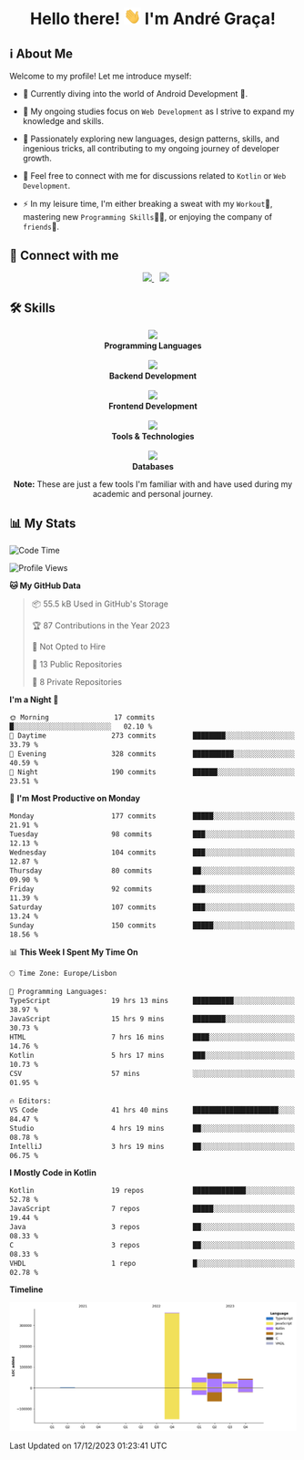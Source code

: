 <h1 align="center">Hello there! <img src="https://raw.githubusercontent.com/ABSphreak/ABSphreak/master/gifs/Hi.gif" width="30"> I'm André Graça!</h1>

## ℹ️ About Me

Welcome to my profile! Let me introduce myself:

- 🔭 Currently diving into the world of Android Development 📱.

- 🌱 My ongoing studies focus on `Web Development` as I strive to expand my knowledge and skills.
 
- 🚀 Passionately exploring new languages, design patterns, skills, and ingenious tricks, all contributing to my ongoing journey of developer growth.

- 💬 Feel free to connect with me for discussions related to `Kotlin` or `Web Development`.

- ⚡ In my leisure time, I'm either breaking a sweat with my `Workout`💪, mastering new `Programming Skills`👨‍💻, or enjoying the company of `friends`👥.

## 🤝 Connect with me

<p align="center">
  <a style="margin-left: 10px;" target="_blank" href="mailto:sindrome.gracinha@gmail.com">
    <img width="50px" src="https://play-lh.googleusercontent.com/KSuaRLiI_FlDP8cM4MzJ23ml3og5Hxb9AapaGTMZ2GgR103mvJ3AAnoOFz1yheeQBBI">
  </a>
  <a style="margin-left: 10px;" target="_blank" href="https://twitter.com/Andre_Graca3">
    <img src="https://skillicons.dev/icons?i=twitter">
  </a>
</p>

## 🛠️ Skills

<div align="center">
  <p align="center">
    <img src="https://skillicons.dev/icons?i=kotlin,java,js,ts,python,c&perline=6" /><br/>
    <b>Programming Languages</b><br/><br/>
    <img src="https://skillicons.dev/icons?i=spring,nodejs,express&perline=5" /><br/>
    <b>Backend Development</b><br/><br/>
    <img src="https://skillicons.dev/icons?i=react,nextjs,html,css,bootstrap,tailwind&perline=6" /><br/>
    <b>Frontend Development</b><br/><br/>
    <img src="https://skillicons.dev/icons?i=docker,linux,bash,git,github,androidstudio,jenkins,postman&perline=9" /><br/>
    <b>Tools & Technologies</b><br/><br/>
    <img src="https://skillicons.dev/icons?i=postgres,mongodb&perline=2" /><br/>
    <b>Databases</b>
  </p> 
  <p align="center"><b>Note:</b> These are just a few tools I'm familiar with and have used during my academic and personal journey.</p>
</div>

## 📊 My Stats

<!--START_SECTION:waka-->
![Code Time](http://img.shields.io/badge/Code%20Time-516%20hrs%202%20mins-blue)

![Profile Views](http://img.shields.io/badge/Profile%20Views-0-blue)

**🐱 My GitHub Data** 

> 📦 55.5 kB Used in GitHub's Storage 
 > 
> 🏆 87 Contributions in the Year 2023
 > 
> 🚫 Not Opted to Hire
 > 
> 📜 13 Public Repositories 
 > 
> 🔑 8 Private Repositories 
 > 
**I'm a Night 🦉** 

```text
🌞 Morning                17 commits          █░░░░░░░░░░░░░░░░░░░░░░░░   02.10 % 
🌆 Daytime                273 commits         ████████░░░░░░░░░░░░░░░░░   33.79 % 
🌃 Evening                328 commits         ██████████░░░░░░░░░░░░░░░   40.59 % 
🌙 Night                  190 commits         ██████░░░░░░░░░░░░░░░░░░░   23.51 % 
```
📅 **I'm Most Productive on Monday** 

```text
Monday                   177 commits         █████░░░░░░░░░░░░░░░░░░░░   21.91 % 
Tuesday                  98 commits          ███░░░░░░░░░░░░░░░░░░░░░░   12.13 % 
Wednesday                104 commits         ███░░░░░░░░░░░░░░░░░░░░░░   12.87 % 
Thursday                 80 commits          ██░░░░░░░░░░░░░░░░░░░░░░░   09.90 % 
Friday                   92 commits          ███░░░░░░░░░░░░░░░░░░░░░░   11.39 % 
Saturday                 107 commits         ███░░░░░░░░░░░░░░░░░░░░░░   13.24 % 
Sunday                   150 commits         █████░░░░░░░░░░░░░░░░░░░░   18.56 % 
```


📊 **This Week I Spent My Time On** 

```text
🕑︎ Time Zone: Europe/Lisbon

💬 Programming Languages: 
TypeScript               19 hrs 13 mins      ██████████░░░░░░░░░░░░░░░   38.97 % 
JavaScript               15 hrs 9 mins       ████████░░░░░░░░░░░░░░░░░   30.73 % 
HTML                     7 hrs 16 mins       ████░░░░░░░░░░░░░░░░░░░░░   14.76 % 
Kotlin                   5 hrs 17 mins       ███░░░░░░░░░░░░░░░░░░░░░░   10.73 % 
CSV                      57 mins             ░░░░░░░░░░░░░░░░░░░░░░░░░   01.95 % 

🔥 Editors: 
VS Code                  41 hrs 40 mins      █████████████████████░░░░   84.47 % 
Studio                   4 hrs 19 mins       ██░░░░░░░░░░░░░░░░░░░░░░░   08.78 % 
IntelliJ                 3 hrs 19 mins       ██░░░░░░░░░░░░░░░░░░░░░░░   06.75 % 
```

**I Mostly Code in Kotlin** 

```text
Kotlin                   19 repos            █████████████░░░░░░░░░░░░   52.78 % 
JavaScript               7 repos             █████░░░░░░░░░░░░░░░░░░░░   19.44 % 
Java                     3 repos             ██░░░░░░░░░░░░░░░░░░░░░░░   08.33 % 
C                        3 repos             ██░░░░░░░░░░░░░░░░░░░░░░░   08.33 % 
VHDL                     1 repo              █░░░░░░░░░░░░░░░░░░░░░░░░   02.78 % 
```



**Timeline**

![Lines of Code chart](https://raw.githubusercontent.com/AndreGraca3/AndreGraca3/main/assets/bar_graph.png)


 Last Updated on 17/12/2023 01:23:41 UTC
<!--END_SECTION:waka-->
